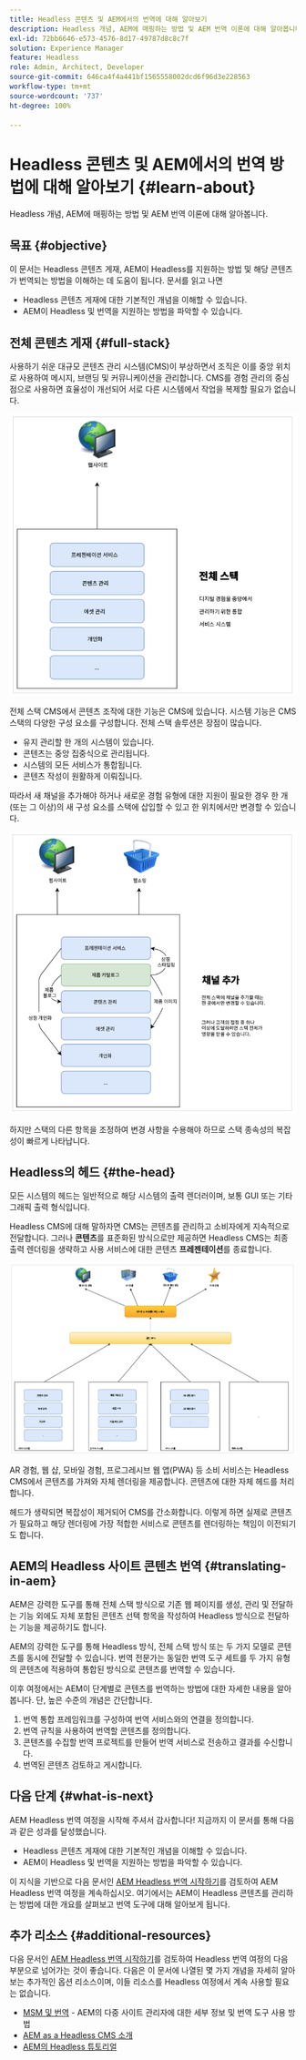 ```yaml
---
title: Headless 콘텐츠 및 AEM에서의 번역에 대해 알아보기
description: Headless 개념, AEM에 매핑하는 방법 및 AEM 번역 이론에 대해 알아봅니다.
exl-id: 72bb6646-e573-4576-8d17-49787d8c8c7f
solution: Experience Manager
feature: Headless
role: Admin, Architect, Developer
source-git-commit: 646ca4f4a441bf1565558002dcd6f96d3e228563
workflow-type: tm+mt
source-wordcount: '737'
ht-degree: 100%

---
```


# Headless 콘텐츠 및 AEM에서의 번역 방법에 대해 알아보기 {#learn-about}

Headless 개념, AEM에 매핑하는 방법 및 AEM 번역 이론에 대해 알아봅니다.

## 목표 {#objective}

이 문서는 Headless 콘텐츠 게재, AEM이 Headless를 지원하는 방법 및 해당 콘텐츠가 번역되는 방법을 이해하는 데 도움이 됩니다. 문서를 읽고 나면

* Headless 콘텐츠 게재에 대한 기본적인 개념을 이해할 수 있습니다.
* AEM이 Headless 및 번역을 지원하는 방법을 파악할 수 있습니다.

## 전체 콘텐츠 게재 {#full-stack}

사용하기 쉬운 대규모 콘텐츠 관리 시스템(CMS)이 부상하면서 조직은 이를 중앙 위치로 사용하여 메시지, 브랜딩 및 커뮤니케이션을 관리합니다. CMS를 경험 관리의 중심점으로 사용하면 효율성이 개선되어 서로 다른 시스템에서 작업을 복제할 필요가 없습니다.

![클래식 전체 스택 CMS](/help/journey-headless/developer/assets/full-stack.png)

전체 스택 CMS에서 콘텐츠 조작에 대한 기능은 CMS에 있습니다. 시스템 기능은 CMS 스택의 다양한 구성 요소를 구성합니다. 전체 스택 솔루션은 장점이 많습니다.

* 유지 관리할 한 개의 시스템이 있습니다.
* 콘텐츠는 중앙 집중식으로 관리됩니다.
* 시스템의 모든 서비스가 통합됩니다.
* 콘텐츠 작성이 원활하게 이뤄집니다.

따라서 새 채널을 추가해야 하거나 새로운 경험 유형에 대한 지원이 필요한 경우 한 개(또는 그 이상)의 새 구성 요소를 스택에 삽입할 수 있고 한 위치에서만 변경할 수 있습니다.

![스택에 새 채널 추가](/help/journey-headless/developer/assets/adding-channel.png)

하지만 스택의 다른 항목을 조정하여 변경 사항을 수용해야 하므로 스택 종속성의 복잡성이 빠르게 나타납니다.

## Headless의 헤드 {#the-head}

모든 시스템의 헤드는 일반적으로 해당 시스템의 출력 렌더러이며, 보통 GUI 또는 기타 그래픽 출력 형식입니다.

Headless CMS에 대해 말하자면 CMS는 콘텐츠를 관리하고 소비자에게 지속적으로 전달합니다. 그러나 **콘텐츠**&#x200B;를 표준화된 방식으로만 제공하면 Headless CMS는 최종 출력 렌더링을 생략하고 사용 서비스에 대한 콘텐츠 **프레젠테이션**&#x200B;를 종료합니다.

![Headless CMS](/help/journey-headless/developer/assets/headless-cms.png)

AR 경험, 웹 샵, 모바일 경험, 프로그레시브 웹 앱(PWA) 등 소비 서비스는 Headless CMS에서 콘텐츠를 가져와 자체 렌더링을 제공합니다. 콘텐츠에 대한 자체 헤드를 처리합니다.

헤드가 생략되면 복잡성이 제거되어 CMS를 간소화합니다. 이렇게 하면 실제로 콘텐츠가 필요하고 해당 렌더링에 가장 적합한 서비스로 콘텐츠를 렌더링하는 책임이 이전되기도 합니다.

## AEM의 Headless 사이트 콘텐츠 번역 {#translating-in-aem}

AEM은 강력한 도구를 통해 전체 스택 방식으로 기존 웹 페이지를 생성, 관리 및 전달하는 기능 외에도 자체 포함된 콘텐츠 선택 항목을 작성하여 Headless 방식으로 전달하는 기능을 제공하기도 합니다.

AEM의 강력한 도구를 통해 Headless 방식, 전체 스택 방식 또는 두 가지 모델로 콘텐츠를 동시에 전달할 수 있습니다. 번역 전문가는 동일한 번역 도구 세트를 두 가지 유형의 콘텐츠에 적용하여 통합된 방식으로 콘텐츠를 번역할 수 있습니다.

이후 여정에서는 AEM이 단계별로 콘텐츠를 번역하는 방법에 대한 자세한 내용을 알아봅니다. 단, 높은 수준의 개념은 간단합니다.

1. 번역 통합 프레임워크를 구성하여 번역 서비스와의 연결을 정의합니다.
1. 번역 규칙을 사용하여 번역할 콘텐츠를 정의합니다.
1. 콘텐츠를 수집할 번역 프로젝트를 만들어 번역 서비스로 전송하고 결과를 수신합니다.
1. 번역된 콘텐츠 검토하고 게시합니다.

## 다음 단계 {#what-is-next}

AEM Headless 번역 여정을 시작해 주셔서 감사합니다! 지금까지 이 문서를 통해 다음과 같은 성과를 달성했습니다.

* Headless 콘텐츠 게재에 대한 기본적인 개념을 이해할 수 있습니다.
* AEM이 Headless 및 번역을 지원하는 방법을 파악할 수 있습니다.

이 지식을 기반으로 다음 문서인 [AEM Headless 번역 시작하기](getting-started.md)를 검토하여 AEM Headless 번역 여정을 계속하십시오. 여기에서는 AEM이 Headless 콘텐츠를 관리하는 방법에 대한 개요를 살펴보고 번역 도구에 대해 알아보게 됩니다.

## 추가 리소스 {#additional-resources}

다음 문서인 [AEM Headless 번역 시작하기](getting-started.md)를 검토하여 Headless 번역 여정의 다음 부분으로 넘어가는 것이 좋습니다. 다음은 이 문서에 나열된 몇 가지 개념을 자세히 알아보는 추가적인 옵션 리소스이며, 이들 리소스를 Headless 여정에서 계속 사용할 필요는 없습니다.

* [MSM 및 번역](/help/sites-cloud/administering/msm-and-translation.md) - AEM의 다중 사이트 관리자에 대한 세부 정보 및 번역 도구 사용 방법
* [AEM as a Headless CMS 소개](/help/headless/introduction.md)
* [AEM의 Headless 튜토리얼](https://experienceleague.adobe.com/docs/experience-manager-learn/getting-started-with-aem-headless/overview.html)